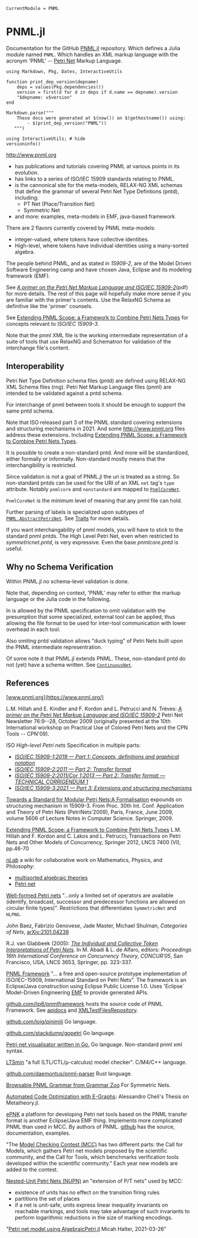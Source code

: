 ```@meta
CurrentModule = PNML
```

# PNML.jl

Documentation for the GitHub [PNML.jl](https://github.com/strangehurst/PNML.jl) repository.
Which defines a Julia module named `PNML`.
Which handles an XML markup language with the acronym 'PNML' -- [Petri Net](https://en.wikipedia.org/wiki/Petri_net) Markup Language.

```@eval
using Markdown, Pkg, Dates, InteractiveUtils

function print_dep_version(depname)
	deps = values(Pkg.dependencies())
	version = first(d for d in deps if d.name == depname).version
	"$depname: v$version"
end

Markdown.parse("""
	These docs were generated at $(now()) on $(gethostname()) using:
		- $(print_dep_version("PNML"))
   """)
```

```@repl
using InteractiveUtils; # hide
versioninfo()
```

<http://www.pnml.org>
  - has publications and tutorials covering PNML at various points in its evolution.
  - has links to a series of ISO/IEC 15909 standards relating to PNML.
  - is the cannonical site for the meta-models, RELAX-NG XML schemas that define the grammar of several Petri Net Type Defintions (pntd), including:
	  - PT Net (Place/Transition Net)
	  - Symmetric Net
  - and more: examples, meta-models in EMF, java-based framework

There are 2 flavors currently covered by PNML meta-models:
  - integer-valued, where tokens have collective identities.
  - High-level, where tokens have individual identities using a many-sorted algebra.

The people behind PNML, and as stated in _15909-2_, are of the Model Driven Software Engineering camp and have chosen Java, Eclipse and its modeling framework (EMF).

See [*A primer on the Petri Net Markup Language and ISO/IEC 15909-2*](https://www.pnml.org/papers/pnnl76.pdf)(pdf) for more details. The rest of this page will hopefully make more sense if you are familiar with the primer's contents. Use the RelaxNG Schema as definitive like the 'primer' counsels.

See [Extending PNML Scope: a Framework to Combine Petri Nets Types](https://www.pnml.org/papers/topnoc-2012.pdf) for concepts relevant to *ISO/IEC 15909-3*.

Note that the pnml XML file is the working intermediate representation of a suite of tools that use
RelaxNG and Schematron for validation of the interchange file's content.

## Interoperability

Petri Net Type Definition schema files (pntd) are defined using RELAX-NG XML Schema files (rng).
Petri Net Markup Language files (pnml) are intended to be validated against a pntd schema.

For interchange of pnml between tools it should be enough to support the same pntd schema.

Note that ISO released part 3 of the PNML standard covering extensions and structuring mechanisms in 2021. And some http://www.pnml.org files address these extensions.
Including [Extending PNML Scope: a Framework to Combine Petri Nets Types](https://www.pnml.org/papers/topnoc-2012.pdf).


It is possible to create a non-standard pntd. And more will be standardized, either
formally or informally. Non-standard mostly means that the interchangibility is restricted.

Since validation is not a goal of PNML.jl the uri is treated as a string.
So non-standard pntds can be used for the URI of an XML `net` tag's `type` attribute.
Notably `pnmlcore` and `nonstandard` are mapped to [`PnmlCoreNet`](@ref).

`PnmlCoreNet` is the minimum level of meaning that any pnml file can hold.

Further parsing of labels is specialized upon subtypes of [`PNML.AbstractPetriNet`](@ref).
See [Traits](@ref) for more details.

If you want interchangability of pnml models, you will have to stick to
the standard pnml pntds. The High Level Petri Net, even when restricted to
_symmetricnet.pntd_, is very expressive. Even the base _pnmlcore.pntd_ is useful.

## Why no Schema Verification

Within PNML.jl no schema-level validation is done.

Note that, depending on context, 'PNML' may refer to either
the markup language or the Julia code in the following.

In is allowed by the PNML specification to omit validation with the presumption that
some specialized, external tool can be applied, thus allowing the file format to be
used for inter-tool communication with lower overhead in each tool.

Also omiting pntd validation allows "duck typing" of Petri Nets built upon the
PNML intermediate representration.

Of some note it that PNML.jl extends PNML. These, non-standard pntd do not
(yet) have a schema written. See [`ContinuousNet`](@ref).

## References

[www.pnml.org](https://www.pnml.org/)

L.M. Hillah and E. Kindler and F. Kordon and L. Petrucci and N. Trèves:
[*A primer on the Petri Net Markup Language and ISO/IEC 15909-2*](https://www.pnml.org/papers/pnnl76.pdf)
Petri Net Newsletter 76:9--28, October 2009 (originally presented at the 10th International workshop on Practical Use of Colored Petri Nets and the CPN Tools -- CPN'09).

ISO *High-level Petri nets* Specification in multiple parts:
- [*ISO/IEC 15909-1:2019 — Part 1: Concepts, definitions and graphical notation*](https://www.iso.org/en/contents/data/standard/06/72/67235.html)
- [*ISO/IEC 15909-2:2011 — Part 2: Transfer format*](https://www.iso.org/en/contents/data/standard/04/35/43538.html)
- [*ISO/IEC 15909-2:2011/Cor 1:2013 — Part 2: Transfer format — TECHNICAL CORRIGENDUM 1*](https://www.iso.org/en/contents/data/standard/06/28/62800.html)
- [*ISO/IEC 15909-3:2021 — Part 3: Extensions and structuring mechanisms*](https://www.iso.org/en/contents/data/standard/08/15/81504.html)

[Towards a Standard for Modular Petri Nets:A Formalisation](https://portail.lipn.univ-paris13.fr/portail/plugins/publications/fichiers/EK-LP-ATPN09.pdf) expounds on structuring mechanism in 15909-3.
From Proc. 30th Int. Conf. Application and Theory of Petri Nets (PetriNets’2009), Paris, France, June 2009, volume 5606 of Lecture Notes in Computer Science. Springer, 2009.

[Extending PNML Scope: a Framework to Combine Petri Nets Types](https://www.pnml.org/papers/topnoc-2012.pdf)
L.M. Hillah and F. Kordon and C. Lakos and L. Petrucci, Transactions on Petri Nets and Other Models of Concurrency, Springer 2012, LNCS 7400 (VI), pp.46-70

[_nLab_](https://ncatlab.org/nlab/) a wiki for collaborative work on Mathematics, Physics, and Philosophy:
   - [multisorted algebraic theories](https://ncatlab.org/nlab/show/algebraic+theory#multisorted_algebraic_theories)
   - [Petri net](https://ncatlab.org/nlab/show/Petri+net)

[Well-formed Petri nets](https://en.wikipedia.org/wiki/Well-formed_Petri_net)
"...only a limited set of operators are available (identify, broadcast, successor and predecessor functions are allowed on circular finite types)".
Restrictions that differentiates `SymmetricNet` and `HLPNG`.

John Baez, Fabrizio Genovese, Jade Master, Michael Shulman, _Categories of Nets_, [arXiv:2101.04238](https://arxiv.org/abs/2101.04238)

R.J. van Glabbeek (2005): [_The Individual and Collective Token Interpretations of Petri Nets_](http://boole.stanford.edu/pub/individual.pdf).
In M. Abadi & L. de Alfaro, editors:
_Proceedings 16th International Conference on Concurrency Theory, CONCUR’05_,
San Francisco, USA, LNCS 3653, Springer, pp. 323-337.

[PNML Framework](https://pnml.lip6.fr/)
"... a free and open-source prototype implementation of ISO/IEC-15909, International Standard on Petri Nets".
The framework is an Eclipse/Java construction using Eclipse Public License 1.0.
Uses 'Eclipse` Model-Driven Engineering [EMF](http://www.eclipse.org/modeling/emf/) to provide generated APIs.

[github.com/lip6/pnmlframework](https://github.com/lip6/pnmlframework) hosts the source code of PNML Framework.
See [apidocs](https://pnml.lip6.fr/pnmlframework/apidocs/index.html) and
[XMLTestFilesRepository](https://github.com/lip6/pnmlframework/tree/master/pnmlFw-Tests/XMLTestFilesRepository).

[github.com/loig/pinimili](https://github.com/loig/pinimili)
Go language.

[github.com/stackdump/gopetri](https://github.com/stackdump/gopetri)
Go language.

[Petri net visualisator written in Go.](https://github.com/drahoslove/penego)
Go language. Non-standard pnml xml syntax.

[LTSmin](https://github.com/utwente-fmt/ltsmin) "a full (LTL/CTL/μ-calculus) model checker".
C/M4/C++ language.

[github.com/daemontus/pnml-parser](https://github.com/daemontus/pnml-parser)
Rust language.

 [Browsable PNML Grammar from Grammar Zoo](https://slebok.github.io/zoo/automata/petri/pnml/standard/symmetric/extracted/index.html)
 For Symmetric Nets.

[Automated Code Optimization with E-Graphs](https://arxiv.org/abs/2112.14714): Alessandro Cheli's Thesis on Metatheory.jl.

[ePNK](http://www.imm.dtu.dk/~ekki/projects/ePNK/index.shtml) a platform for developing Petri net tools based on the PNML transfer format is another Eclipse/Java EMF thing. Implements more complicated PNML than used in MCC. By authors of PNML.
[github](https://github.com/ekkart/ePNK) has the source, documentation, examples.

"The [Model Checking Contest (MCC)](https://mcc.lip6.fr/) has two different parts:
the Call for Models, which gathers Petri net models proposed by the scientific community,
and the Call for Tools, which benchmarks verification tools developed within the scientific community."
Each year new models are added to the contest.

[Nested-Unit Petri Nets (NUPN)](https://mcc.lip6.fr/2025/nupn.php)
an "extension of P/T nets" used by MCC:
  - existence of units has no effect on the transition firing rules
  - partitions the set of places
  - if a net is unit-safe, units express linear inequality invariants on reachable markings, and tools may take advantage of such invariants to perform logarithmic reductions in the size of marking encodings.


 "[Petri net model using AlgebraicPetri.jl](https://github.com/epirecipes/sir-julia/blob/master/markdown/pn_algebraicpetri/pn_algebraicpetri.md#petri-net-model-using-algebraicpetrijl) Micah Halter, 2021-03-26"
